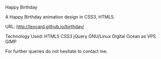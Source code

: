 Happy Birthday

A Happy Birthday animation design in CSS3, HTML5.

URL: http://leocard.github.io/birthday/

Technology Used: HTML5 CSS3 jQuery  GNU/Linux Digital Ocean as VPS GIMP

For further queries do not hesitate to contact me.

